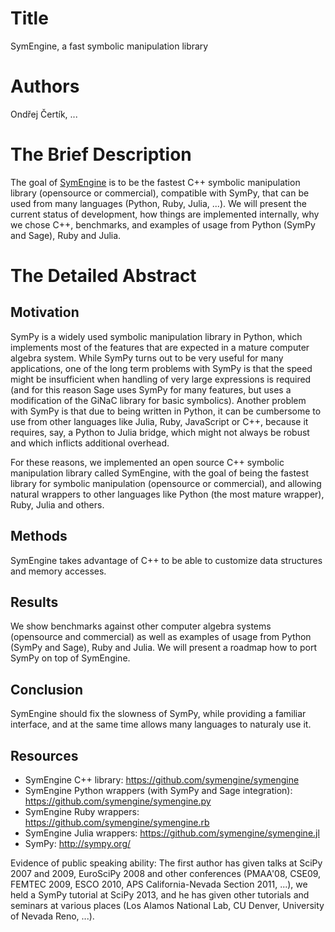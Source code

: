 # Title

SymEngine, a fast symbolic manipulation library

# Authors

Ondřej Čertík, ...

# The Brief Description

The goal of [SymEngine](https://github.com/symengine/symengine) is to be the
fastest C++ symbolic manipulation library (opensource or commercial),
compatible with SymPy, that can be used from many languages (Python, Ruby,
Julia, ...). We will present the current status of development, how things are
implemented internally, why we chose C++, benchmarks, and examples of usage
from Python (SymPy and Sage), Ruby and Julia.

# The Detailed Abstract

## Motivation

SymPy is a widely used symbolic manipulation library in Python, which
implements most of the features that are expected in a mature computer algebra
system. While SymPy turns out to be very useful for many applications, one of
the long term problems with SymPy is that the speed might be insufficient when
handling of very large expressions is required (and for this reason Sage uses
SymPy for many features, but uses a modification of the GiNaC library for basic
symbolics). Another problem with SymPy is that due to being written in Python,
it can be cumbersome to use from other languages like Julia, Ruby, JavaScript
or C++, because it requires, say, a Python to Julia bridge, which might not
always be robust and which inflicts additional overhead.

For these reasons, we implemented an open source C++ symbolic manipulation
library called SymEngine, with the goal of being the fastest library for
symbolic manipulation (opensource or commercial), and allowing natural wrappers
to other languages like Python (the most mature wrapper), Ruby, Julia and
others.

## Methods

SymEngine takes advantage of C++ to be able to customize data structures and
memory accesses.

## Results

We show benchmarks against other computer algebra systems (opensource and
commercial) as well as examples of usage from Python (SymPy and Sage), Ruby and
Julia. We will present a roadmap how to port SymPy on top of SymEngine.

## Conclusion

SymEngine should fix the slowness of SymPy, while providing a familiar
interface, and at the same time allows many languages to naturaly use it.

## Resources

* SymEngine C++ library: https://github.com/symengine/symengine
* SymEngine Python wrappers (with SymPy and Sage integration): https://github.com/symengine/symengine.py
* SymEngine Ruby wrappers: https://github.com/symengine/symengine.rb
* SymEngine Julia wrappers: https://github.com/symengine/symengine.jl
* SymPy: http://sympy.org/

Evidence of public speaking ability: The first author has given talks at SciPy
2007 and 2009, EuroSciPy 2008 and other conferences (PMAA'08, CSE09, FEMTEC
2009, ESCO 2010, APS California-Nevada Section 2011, ...), we held a SymPy
tutorial at SciPy 2013, and he has given other tutorials and seminars at
various places (Los Alamos National Lab, CU Denver, University of Nevada Reno,
...).
